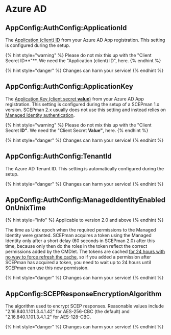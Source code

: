 # Azure AD

## AppConfig:AuthConfig:ApplicationId

The [Application (client) ID](../../azure-app-registration.md#basic-app-registration-application-id) from your Azure AD App registration. This setting is configured during the setup.

{% hint style="warning" %}
Please do not mix this up with the "Client Secret ID**"**. We need the "Application (client) ID", here.
{% endhint %}

{% hint style="danger" %}
Changes can harm your service!
{% endhint %}

## AppConfig:AuthConfig:ApplicationKey

The [Application Key (client secret **value**)](../../azure-app-registration.md#azure-app-registration-client-secret) from your Azure AD App registration. This setting is configured during the setup of a SCEPman 1.x version. SCEPman 2.x usually does not use this setting and instead relies on [Managed Identity authentication](../../../scepman-configuration/post-installation-config.md).

{% hint style="warning" %}
Please do not mix this up with the "Client Secret **ID"**. We need the "Client Secret **Value"**, here.
{% endhint %}

{% hint style="danger" %}
Changes can harm your service!
{% endhint %}

## AppConfig:AuthConfig:TenantId

The Azure AD Tenant ID. This setting is automatically configured during the setup.

{% hint style="danger" %}
Changes can harm your service!
{% endhint %}

## AppConfig:AuthConfig:ManagedIdentityEnabledOnUnixTime

{% hint style="info" %}
Applicable to version 2.0 and above
{% endhint %}

The time as Unix epoch when the required permissions to the Managed Identity were granted. SCEPman acquires a token using the Managed Identity only after a short delay (60 seconds in SCEPman 2.0) after this time, because only then do the roles in the token reflect the correct permissions added by the CMDlet. The tokens are cached [for 24 hours with no way to force refresh the cache](https://docs.microsoft.com/en-us/azure/app-service/overview-managed-identity?tabs=portal%2Cdotnet#configure-target-resource), so if you added a permission after SCEPman has acquired a token, you need to wait up to 24 hours until SCEPman can use this new permission.

{% hint style="danger" %}
Changes can harm your service!
{% endhint %}

## AppConfig:SCEPResponseEncryptionAlgorithm

The algorithm used to encrypt SCEP responses. Reasonable values include "2.16.840.1.101.3.4.1.42" for AES-256-CBC (the default) and "2.16.840.1.101.3.4.1.2" for AES-128-CBC.

{% hint style="danger" %}
Changes can harm your service!
{% endhint %}
